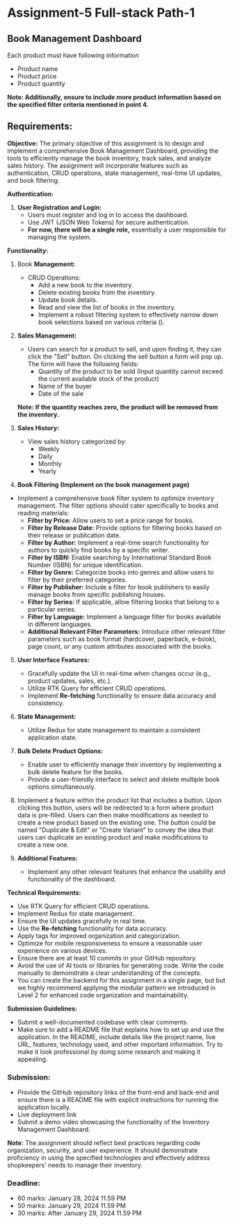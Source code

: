 # Assignment-5 Full-stack Path-1

## Book **Management Dashboard**

Each product must have following information

-  Product name
-  Product price
-  Product quantity

**Note: Additionally, ensure to include more product information based on the specified filter criteria mentioned in point 4.**

## **Requirements:**

**Objective:**
The primary objective of this assignment is to design and implement a comprehensive Book Management Dashboard, providing the tools to efficiently manage the book inventory, track sales, and analyze sales history. The assignment will incorporate features such as authentication, CRUD operations, state management, real-time UI updates, and book filtering.

**Authentication:**

1. **User Registration and Login:**
   -  Users must register and log in to access the dashboard.
   -  Use JWT (JSON Web Tokens) for secure authentication.
   -  **For now, there will be a single role,** essentially a user responsible for managing the system.

**Functionality:**

1. Book **Management:**
   -  CRUD Operations:
      -  Add a new book to the inventory.
      -  Delete existing books from the inventory.
      -  Update book details.
      -  Read and view the list of books in the inventory.
      -  Implement a robust filtering system to effectively narrow down book selections based on various criteria ().
2. **Sales Management:**

   -  Users can search for a product to sell, and upon finding it, they can click the "Sell" button. On clicking the sell button a form will pop up. The form will have the following fields:
      -  Quantity of the product to be sold (Input quantity cannot exceed the current available stock of the product)
      -  Name of the buyer
      -  Date of the sale

   **Note: If the quantity reaches zero, the product will be removed from the inventory.**

3. **Sales History:**
   -  View sales history categorized by:
      -  Weekly
      -  Daily
      -  Monthly
      -  Yearly
4. **Book Filtering (Implement on the book management page)**

-  Implement a comprehensive book filter system to optimize inventory management. The filter options should cater specifically to books and reading materials:
   -  **Filter by Price:** Allow users to set a price range for books.
   -  **Filter by Release Date:** Provide options for filtering books based on their release or publication date.
   -  **Filter by Author:** Implement a real-time search functionality for authors to quickly find books by a specific writer.
   -  **Filter by ISBN:** Enable searching by International Standard Book Number (ISBN) for unique identification.
   -  **Filter by Genre:** Categorize books into genres and allow users to filter by their preferred categories.
   -  **Filter by Publisher:** Include a filter for book publishers to easily manage books from specific publishing houses.
   -  **Filter by Series:** If applicable, allow filtering books that belong to a particular series.
   -  **Filter by Language:** Implement a language filter for books available in different languages.
   -  **Additional Relevant Filter Parameters:** Introduce other relevant filter parameters such as book format (hardcover, paperback, e-book), page count, or any custom attributes associated with the books.

5. **User Interface Features:**
   -  Gracefully update the UI in real-time when changes occur (e.g., product updates, sales, etc.).
   -  Utilize RTK Query for efficient CRUD operations.
   -  Implement **Re-fetching** functionality to ensure data accuracy and consistency.
6. **State Management:**
   -  Utilize Redux for state management to maintain a consistent application state.
7. **Bulk Delete Product Options:**
   -  Enable user to efficiently manage their inventory by implementing a bulk delete feature for the books.
   -  Provide a user-friendly interface to select and delete multiple book options simultaneously.
8. Implement a feature within the product list that includes a button. Upon clicking this button, users will be redirected to a form where product data is pre-filled. Users can then make modifications as needed to create a new product based on the existing one. The button could be named "Duplicate & Edit" or "Create Variant" to convey the idea that users can duplicate an existing product and make modifications to create a new one.

9. **Additional Features:**
   -  Implement any other relevant features that enhance the usability and functionality of the dashboard.

**Technical Requirements:**

-  Use RTK Query for efficient CRUD operations.
-  Implement Redux for state management.
-  Ensure the UI updates gracefully in real time.
-  Use the **Re-fetching** functionality for data accuracy.
-  Apply tags for improved organization and categorization.
-  Optimize for mobile responsiveness to ensure a reasonable user experience on various devices.
-  Ensure there are at least 10 commits in your GitHub repository.
-  Avoid the use of AI tools or libraries for generating code. Write the code manually to demonstrate a clear understanding of the concepts.
-  You can create the backend for this assignment in a single page, but but we highly recommend applying the modular pattern we introduced in Level 2 for enhanced code organization and maintainability.

**Submission Guidelines:**

-  Submit a well-documented codebase with clear comments.
-  Make sure to add a README file that explains how to set up and use the application. In the README, include details like the project name, live URL, features, technology used, and other important information. Try to make it look professional by doing some research and making it appealing.

### **Submission:**

-  Provide the GitHub repository links of the front-end and back-end and ensure there is a README file with explicit instructions for running the application locally.
-  Live deployment link
-  Submit a demo video showcasing the functionality of the Inventory Management Dashboard.

**Note:**
The assignment should reflect best practices regarding code organization, security, and user experience. It should demonstrate proficiency in using the specified technologies and effectively address shopkeepers' needs to manage their inventory.

### **Deadline:**

-  60 marks: January 28, 2024 11.59 PM
-  50 marks: January 29, 2024 11.59 PM
-  30 marks: After January 29, 2024 11.59 PM
